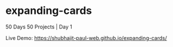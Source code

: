 # expanding-cards
50 Days 50 Projects | Day 1

Live Demo: https://shubhajit-paul-web.github.io/expanding-cards/
